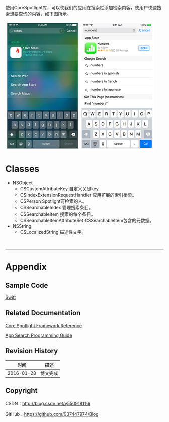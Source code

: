 使用CoreSpotlight库，可以使我们的应用在搜索栏添加检索内容，使用户快速搜索想要查询的内容，如下图所示。

![](https://raw.githubusercontent.com/937447974/Blog/master/Resources/2016012802.png)![](https://raw.githubusercontent.com/937447974/Blog/master/Resources/2016012803.png)

# Classes

- NSObject
    - CSCustomAttributeKey 自定义关键key
    - CSIndexExtensionRequestHandler 应用扩展的索引桥梁。
    - CSPerson Spotlight可检索的人。
    - CSSearchableIndex 管理搜索条目。
    - CSSearchableItem 搜索的每个条目。
    - CSSearchableItemAttributeSet CSSearchableItem包含的元数据。
- NSString
    - CSLocalizedString 描述性文字。

&#160;

----

# Appendix

## Sample Code

[Swift](https://github.com/937447974/Swift)

## Related Documentation

[Core Spotlight Framework Reference](https://developer.apple.com/library/ios/documentation/CoreSpotlight/Reference/CoreSpotlight_Framework/index.html)

[App Search Programming Guide](https://developer.apple.com/library/ios/documentation/General/Conceptual/AppSearch/index.html)

## Revision History

| 时间 | 描述 |
| ---- | ---- |
| 2016-01-28 | 博文完成 |

## Copyright

CSDN：http://blog.csdn.net/y550918116j

GitHub：https://github.com/937447974/Blog
